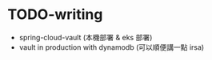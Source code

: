 # TODO-writing

- spring-cloud-vault (本機部署 & eks 部署)
- vault in production with dynamodb (可以順便講一點 irsa)